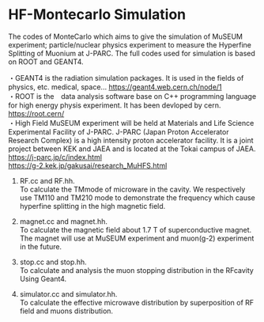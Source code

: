 # HF-Montecarlo Simulation
The codes of MonteCarlo which aims to give the simulation of MuSEUM experiment; particle/nuclear physics experiment to measure the Hyperfine Splitting of Muonium at J-PARC. The full codes used for simulation is based on ROOT and GEANT4.<br>

・GEANT4 is the radiation simulation packages. It is used in the fields of physics, etc. medical, space...
https://geant4.web.cern.ch/node/1<br>
・ROOT is the　data analysis software base on C++ programming language for high energy physis experiment. It has been devloped by cern.
https://root.cern/<br> 
・High Field MuSEUM experiment will be held at Materials and Life Science Experimental Facility of J-PARC. J-PARC (Japan Proton Accelerator Research Complex) is a high intensity proton accelerator facility. It is a joint project between KEK and JAEA and is located at the Tokai campus of JAEA.  
https://j-parc.jp/c/index.html<br>
https://g-2.kek.jp/gakusai/research_MuHFS.html

1. RF.cc and RF.hh.<br>
To calculate the TMmode of microware in the cavity. We respectively use TM110 and TM210 mode to demonstrate the frequency which cause hyperfine splitting in the high magnetic field.

2. magnet.cc and magnet.hh.<br>
To calculate the magnetic field about 1.7 T of superconductive magnet. The magnet will use at MuSEUM experiment and muon(g-2) experiment in the future.

3. stop.cc and stop.hh.<br>
To calculate and analysis the muon stopping distribution in the RFcavity Using Geant4. 

4. simulator.cc and simulator.hh.<br>
To calculate the effective microwave distribution by superposition of RF field and muons distribution.
